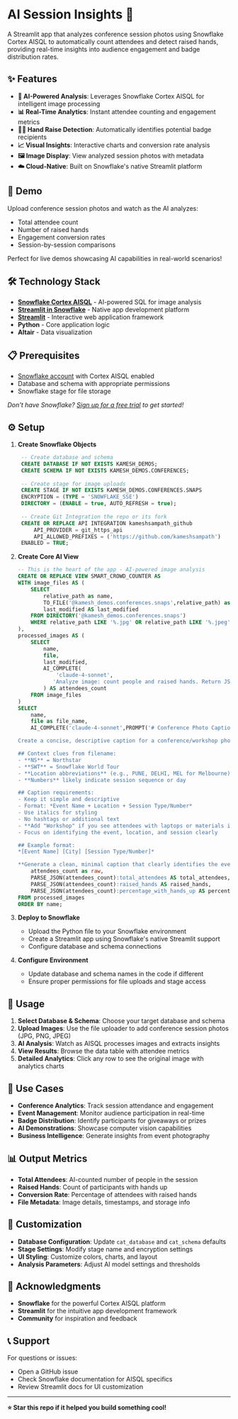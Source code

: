 # AI Session Insights 🎯

A Streamlit app that analyzes conference session photos using Snowflake Cortex AISQL to automatically count attendees and detect raised hands, providing real-time insights into audience engagement and badge distribution rates.

## ✨ Features

- **🤖 AI-Powered Analysis**: Leverages Snowflake Cortex AISQL for intelligent image processing
- **📊 Real-Time Analytics**: Instant attendee counting and engagement metrics
- **🙋‍♀️ Hand Raise Detection**: Automatically identifies potential badge recipients
- **📈 Visual Insights**: Interactive charts and conversion rate analysis
- **🖼️ Image Display**: View analyzed session photos with metadata
- **☁️ Cloud-Native**: Built on Snowflake's native Streamlit platform

## 🚀 Demo

Upload conference session photos and watch as the AI analyzes:
- Total attendee count
- Number of raised hands
- Engagement conversion rates
- Session-by-session comparisons

Perfect for live demos showcasing AI capabilities in real-world scenarios!

## 🛠️ Technology Stack

- **[Snowflake Cortex AISQL](https://docs.snowflake.com/en/user-guide/snowflake-cortex/aisql)** - AI-powered SQL for image analysis
- **[Streamlit in Snowflake](https://docs.snowflake.com/en/developer-guide/streamlit/about-streamlit)** - Native app development platform
- **[Streamlit](https://streamlit.io)** - Interactive web application framework
- **Python** - Core application logic
- **Altair** - Data visualization

## 📋 Prerequisites

- [Snowflake account](https://signup.snowflake.com/) with Cortex AISQL enabled
- Database and schema with appropriate permissions
- Snowflake stage for file storage

*Don't have Snowflake? [Sign up for a free trial](https://signup.snowflake.com/) to get started!*

## ⚙️ Setup

1. **Create Snowflake Objects**
   
   ```sql
    -- Create database and schema
    CREATE DATABASE IF NOT EXISTS KAMESH_DEMOS;
    CREATE SCHEMA IF NOT EXISTS KAMESH_DEMOS.CONFERENCES;
    
    -- Create stage for image uploads
    CREATE STAGE IF NOT EXISTS KAMESH_DEMOS.CONFERENCES.SNAPS
    ENCRYPTION = (TYPE = 'SNOWFLAKE_SSE')
    DIRECTORY = (ENABLE = true, AUTO_REFRESH = true);
    
    -- Create Git Integration the repo or its fork
    CREATE OR REPLACE API INTEGRATION kameshsampath_github
        API_PROVIDER = git_https_api
        API_ALLOWED_PREFIXES = ('https://github.com/kameshsampath')
    ENABLED = TRUE;

   ```

2. **Create Core AI View**

   ```sql
   -- This is the heart of the app - AI-powered image analysis
   CREATE OR REPLACE VIEW SMART_CROWD_COUNTER AS 
   WITH image_files AS (
       SELECT 
           relative_path as name,
           TO_FILE('@kamesh_demos.conferences.snaps',relative_path) as file,
           last_modified AS last_modified
       FROM DIRECTORY('@kamesh_demos.conferences.snaps')
       WHERE relative_path LIKE '%.jpg' OR relative_path LIKE '%.jpeg'
   ),
   processed_images AS (
       SELECT 
           name,
           file,
           last_modified,
           AI_COMPLETE(
               'claude-4-sonnet',
              'Analyze image: count people and raised hands. Return JSON only: {"total_attendees": N, "raised_hands": N, "percentage_with_hands_up": N.NN}. Calculate percentage as (raised_hands/attendees)*100, round to 2 decimals.',file
           ) AS attendees_count
       FROM image_files
   )
   SELECT 
       name,
       file as file_name,
       AI_COMPLETE('claude-4-sonnet',PROMPT('# Conference Photo Caption Generator Prompt
   
   Create a concise, descriptive caption for a conference/workshop photo with the filename: `{0}`
   
   ## Context clues from filename:
   - **NS** = Northstar
   - **SWT** = Snowflake World Tour  
   - **Location abbreviations** (e.g., PUNE, DELHI, MEL for Melbourne)
   - **Numbers** likely indicate session sequence or day
   
   ## Caption requirements:
   - Keep it simple and descriptive
   - Format: *Event Name + Location + Session Type/Number*
   - Use italics for styling
   - No hashtags or additional text
   - **Add "Workshop" if you see attendees with laptops or materials in front of them (hands-on learning environment)**
   - Focus on identifying the event, location, and session clearly
   
   ## Example format:
   *[Event Name] [City] [Session Type/Number]*
   
   **Generate a clean, minimal caption that clearly identifies the event and session.**',name)) as caption,
       attendees_count as raw,
       PARSE_JSON(attendees_count):total_attendees AS total_attendees,
       PARSE_JSON(attendees_count):raised_hands AS raised_hands,  
       PARSE_JSON(attendees_count):percentage_with_hands_up AS percentage_with_hands_up
   FROM processed_images
   ORDER BY name;
   ```

3. **Deploy to Snowflake**
   - Upload the Python file to your Snowflake environment
   - Create a Streamlit app using Snowflake's native Streamlit support
   - Configure database and schema connections

4. **Configure Environment**
   - Update database and schema names in the code if different
   - Ensure proper permissions for file uploads and stage access

## 📱 Usage

1. **Select Database & Schema**: Choose your target database and schema
2. **Upload Images**: Use the file uploader to add conference session photos (JPG, PNG, JPEG)
3. **AI Analysis**: Watch as AISQL processes images and extracts insights
4. **View Results**: Browse the data table with attendee metrics
5. **Detailed Analytics**: Click any row to see the original image with analytics charts

## 🎯 Use Cases

- **Conference Analytics**: Track session attendance and engagement
- **Event Management**: Monitor audience participation in real-time
- **Badge Distribution**: Identify participants for giveaways or prizes
- **AI Demonstrations**: Showcase computer vision capabilities
- **Business Intelligence**: Generate insights from event photography

## 📊 Output Metrics

- **Total Attendees**: AI-counted number of people in the session
- **Raised Hands**: Count of participants with hands up
- **Conversion Rate**: Percentage of attendees with raised hands
- **File Metadata**: Image details, timestamps, and storage info

## 🔧 Customization

- **Database Configuration**: Update `cat_database` and `cat_schema` defaults
- **Stage Settings**: Modify stage name and encryption settings
- **UI Styling**: Customize colors, charts, and layout
- **Analysis Parameters**: Adjust AI model settings and thresholds

## 🙏 Acknowledgments

- **Snowflake** for the powerful Cortex AISQL platform
- **Streamlit** for the intuitive app development framework
- **Community** for inspiration and feedback

## 📞 Support

For questions or issues:
- Open a GitHub issue
- Check Snowflake documentation for AISQL specifics
- Review Streamlit docs for UI customization

---

**⭐ Star this repo if it helped you build something cool!**
